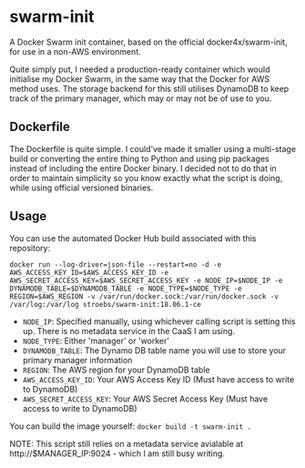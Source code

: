 # swarm-init
A Docker Swarm init container, based on the official docker4x/swarm-init, for use in a non-AWS environment.

Quite simply put, I needed a production-ready container which would initialise my Docker Swarm, in the same way that the Docker for AWS method uses. The storage backend for this still utilises DynamoDB to keep track of the primary manager, which may or may not be of use to you.

## Dockerfile
The Dockerfile is quite simple. I could've made it smaller using a multi-stage build or converting the entire thing to Python and using pip packages instead of including the entire Docker binary. I decided not to do that in order to maintain simplicity so you know exactly what the script is doing, while using official versioned binaries.

## Usage
You can use the automated Docker Hub build associated with this repository:

`docker run --log-driver=json-file --restart=no -d -e AWS_ACCESS_KEY_ID=$AWS_ACCESS_KEY_ID -e AWS_SECRET_ACCESS_KEY=$AWS_SECRET_ACCESS_KEY -e NODE_IP=$NODE_IP -e DYNAMODB_TABLE=$DYNAMODB_TABLE -e NODE_TYPE=$NODE_TYPE -e REGION=$AWS_REGION -v /var/run/docker.sock:/var/run/docker.sock -v /var/log:/var/log stroebs/swarm-init:18.06.1-ce`
- `NODE_IP`: Specified manually, using whichever calling script is setting this up. There is no metadata service in the CaaS I am using.
- `NODE_TYPE`: Either 'manager' or 'worker'
- `DYNAMODB_TABLE`: The Dynamo DB table name you will use to store your primary manager information
- `REGION`: The AWS region for your DynamoDB table
- `AWS_ACCESS_KEY_ID`: Your AWS Access Key ID (Must have access to write to DynamoDB)
- `AWS_SECRET_ACCESS_KEY`: Your AWS Secret Access Key (Must have access to write to DynamoDB)

You can build the image yourself:
`docker build -t swarm-init .`

NOTE: This script still relies on a metadata service avialable at http://$MANAGER_IP:9024 - which I am still busy writing.
